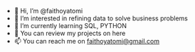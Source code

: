 - 👋 Hi, I’m @faithoyatomi
- 👀 I’m interested in refining data to solve business problems
- 🌱 I’m currently learning SQL, PYTHON
- 💞️ You can review my projects on here
- 📫 You can reach me on faithoyatomi@gmail.com

<!---
ANALYST-FAITH1/ANALYST-FAITH1 is a ✨ special ✨ repository because its `README.md` (this file) appears on your GitHub profile.
You can click the Preview link to take a look at your changes.
--->
